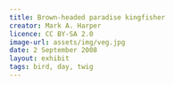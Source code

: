 ```yaml
---
title: Brown-headed paradise kingfisher
creator: Mark A. Harper
licence: CC BY-SA 2.0
image-url: assets/img/veg.jpg
date: 2 September 2008
layout: exhibit
tags: bird, day, twig
---
```

